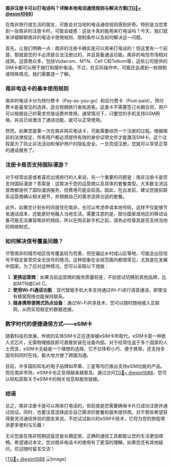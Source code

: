 **南非注册卡可以打电话吗？详解本地电话通信规则与解决方案[[TG💪+ @esim1088](https://t.me/s/esim1088)]**

在南非旅行或生活的朋友，可能会对当地的电话通信规则感到好奇。特别是当您拿到一张南非的注册卡时，可能会疑惑：这张卡真的能用来打电话吗？今天，我们就来详细聊聊南非的电话卡使用规则、限制条件以及如何解决这一问题。

首先，让我们明确一点：南非的注册卡确实是可以用来打电话的！但这里有一个前提，那就是您的卡必须是合法注册过的，并且具备通话功能。南非的电信市场相对成熟，运营商众多，包括Vodacom、MTN、Cell C和Telkom等，这些公司提供的SIM卡都可以用于拨打和接听电话。不过，在实际操作中，可能还会遇到一些限制或特殊情况，我们需要逐一了解。

### 南非电话卡的基本使用规则

南非的电话卡分为预付费卡（Pay-as-you-go）和后付费卡（Post-paid）。预付费卡是最常见的选择，适合短期旅行者和游客。这类卡不需要签订长期合同，用户可以根据自己的需求充值话费并使用。通常情况下，只要您的手机支持GSM网络，并且已经激活了通话功能，就可以正常使用。

然而，如果您是第一次在南非购买电话卡，可能需要经历一个注册的过程。根据南非的法律规定，所有用户都必须提供有效的身份证明文件才能激活SIM卡。这个过程是为了防止非法活动和保护用户的隐私安全。一旦完成注册，您就可以享受正常的通话服务了。

### 注册卡是否支持国际漫游？

对于经常出差或者喜欢出境旅行的人来说，另一个重要的问题是：南非注册卡是否支持国际漫游？答案是：这取决于您的运营商以及具体的套餐类型。大多数主流运营商都提供了国际漫游服务，但费用可能会较高。因此，在出发前，建议您提前联系运营商确认相关细节，并根据自己的需求选择合适的套餐。

此外，如果您计划长时间居住在南非，也可以考虑申请本地号码，这样不仅能够节省通话成本，还能更好地融入当地生活。需要注意的是，部分国家或地区的移动设备可能无法兼容南非的频段，所以在购买新手机之前，请务必检查其是否支持当地的网络制式。

### 如何解决信号覆盖问题？

尽管南非的城市地区信号覆盖较为完善，但在偏远乡村或山区等地，可能会出现信号不稳定甚至完全无信号的情况。这种现象在全球范围内都很常见，尤其是在发展中国家。为了应对这种情况，您可以采取以下措施：

1. **更换运营商**：如果当前运营商的服务质量较差，不妨尝试切换到其他品牌，比如MTN或Cell C。
2. **使用Wi-Fi通话功能**：现代智能手机大多支持通过Wi-Fi进行语音通话，即使没有蜂窝网络也能保持联系。
3. **随身携带便携式热点设备**：通过Wi-Fi共享技术，您可以随时随地接入互联网，从而实现稳定的数据连接。

### 数字时代的便捷通信方式——eSIM卡

随着科技的发展，传统的实体SIM卡正在逐渐被eSIM卡所取代。eSIM卡是一种嵌入式芯片，无需物理插拔即可直接安装在设备内部。对于经常往返于多个国家的人士而言，eSIM卡无疑是一个理想的选择。它不仅体积小巧、便于携带，还支持多国号码同时在线，极大地方便了跨国沟通。

目前，许多国际知名的电子品牌如苹果、三星等均已推出支持eSIM功能的产品。而在南非市场，eSIM卡也正变得越来越普及。通过访问[TG💪+ @esim1088](https://t.me/s/esim1088)，您可以轻松获取关于eSIM卡的相关信息和服务链接。

### 结语

总之，南非注册卡是可以用来打电话的，但前提是您需要确保卡片已成功注册并通过验证。同时，也要注意选择适合自己需求的套餐和服务提供商。对于那些希望获得更灵活通信体验的朋友来说，不妨试试新兴的eSIM卡技术，它将为您的旅程增添更多便利与乐趣！

无论您是在南非短期逗留还是长期定居，正确的通信工具都能让您的生活更加顺畅。希望通过本文，您对南非电话卡的使用有了更深的理解。如果您还有其他疑问，欢迎随时留言交流！

[[TG💪+ @esim1088](https://t.me/s/esim1088) ![Image](https://i.postimg.cc/4NQfJmqS/Snipaste-2025-05-13-00-14-12.png)]